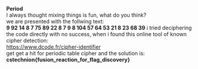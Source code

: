 **Period**  
I always thought mixing things is fun, what do you think?  
we are presented with the follwing text:  
**9 92 14 8 7 75 89 22 8 7 9 8 104 57 64 53 21 8 23 68 39**
i tried deciphering the code directly with no success, when i found this online tool of known cipher detection:  
https://www.dcode.fr/cipher-identifier  
get get a hit for periodic table cipher and the solution is:  
**cstechnion{fusion_reaction_for_flag_discovery}**

